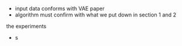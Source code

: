 * input data conforms with VAE paper
* algorithm must confirm with what we put down in section 1 and 2



the experiments

* s